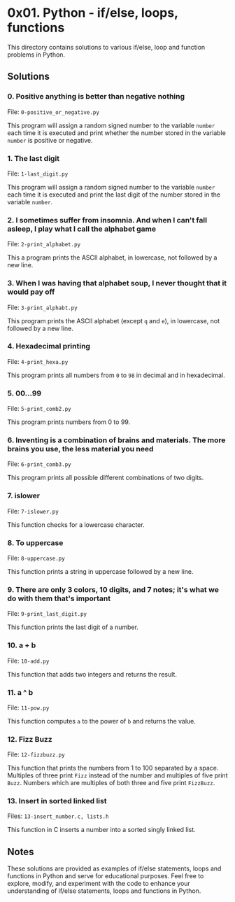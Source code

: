 # 0x01. Python - if/else, loops, functions

This directory contains solutions to various if/else, loop and function problems in Python.

## Solutions

### 0. Positive anything is better than negative nothing

File: `0-positive_or_negative.py`

This program will assign a random signed number to the variable `number` each time it is executed and print whether the number stored in the variable `number` is positive or negative.

### 1. The last digit

File: `1-last_digit.py`

This program will assign a random signed number to the variable `number` each time it is executed and print the last digit of the number stored in the variable `number`.

### 2. I sometimes suffer from insomnia. And when I can't fall asleep, I play what I call the alphabet game

File: `2-print_alphabet.py`

This a program prints the ASCII alphabet, in lowercase, not followed by a new line.

### 3. When I was having that alphabet soup, I never thought that it would pay off

File: `3-print_alphabt.py`

This program prints the ASCII alphabet (except `q` and `e`), in lowercase, not followed by a new line.

### 4. Hexadecimal printing

File: `4-print_hexa.py`

This program prints all numbers from `0` to `98` in decimal and in hexadecimal.

### 5. 00...99

File: `5-print_comb2.py`

This program  prints numbers from 0 to 99.

### 6. Inventing is a combination of brains and materials. The more brains you use, the less material you need

File: `6-print_comb3.py`

This program prints all possible different combinations of two digits.

### 7. islower

File: `7-islower.py`

This function checks for a lowercase character.

### 8. To uppercase

File: `8-uppercase.py`

This function prints a string in uppercase followed by a new line.

### 9. There are only 3 colors, 10 digits, and 7 notes; it's what we do with them that's important

File: `9-print_last_digit.py`

This function prints the last digit of a number.

### 10. a + b

File: `10-add.py`

This function that adds two integers and returns the result.

### 11. a ^ b

File: `11-pow.py`

This function computes `a` to the power of `b` and returns the value.

### 12. Fizz Buzz

File: `12-fizzbuzz.py`

This function that prints the numbers from 1 to 100 separated by a space. Multiples of three print `Fizz` instead of the number and multiples of five print `Buzz`.
Numbers which are multiples of both three and five print `FizzBuzz`.

### 13. Insert in sorted linked list

Files: `13-insert_number.c, lists.h`

This function in C inserts a number into a sorted singly linked list.

## Notes

These solutions are provided as examples of if/else statements, loops and functions in Python and serve for educational purposes. Feel free to explore, modify, and experiment with the code to enhance your understanding of if/else statements, loops and functions in Python.

